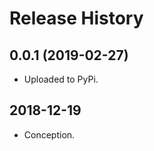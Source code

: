 Release History
===============

0.0.1 (2019-02-27)
------------------

- Uploaded to PyPi.

2018-12-19
------------------

- Conception.
